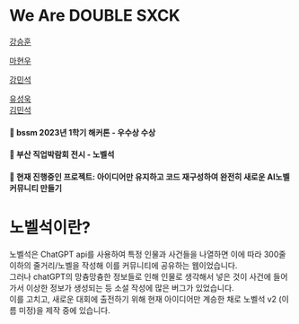 # We Are DOUBLE SXCK

<a href = "https://github.com/HUN1i">강승훈</a>

<a href = "https://github.com/hw9402">마현우</a>

<a href = "https://github.com/minseok0415">강민석</a>

<a href = "https://github.com/useonguk">유성욱</a><br>
<a href = "https://github.com/Girey0211">김민석</a>
#### 🧊 bssm 2023년 1학기 해커톤 - 우수상 수상
#### 🧊 부산 직업박람회 전시 - 노벨석 

#### 🧊 현재 진행중인 프로젝트: 아이디어만 유지하고 코드 재구성하여 완전히 새로운 AI노벨 커뮤니티 만들기





# 노벨석이란?
노벨석은 ChatGPT api를 사용하여 특정 인물과 사건들을 나열하면 이에 따라 300줄 이하의 줄거리/노벨을 작성해 이를 커뮤니티에 공유하는 웹이었습니다.<br>
그러나 chatGPT의 망츙망츙한 정보들로 인해 인물로 생각해서 넣은 것이 사건에 들어가서 이상한 정보가 생성되는 등 소설 작성에 많은 버그가 있었습니다.<br>
이를 고치고, 새로운 대회에 출전하기 위해 현재 아이디어만 계승한 채로 노벨석 v2 (이름 미정)을 제작 중에 있습니다.
